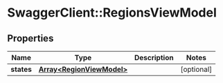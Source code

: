 # SwaggerClient::RegionsViewModel

## Properties
Name | Type | Description | Notes
------------ | ------------- | ------------- | -------------
**states** | [**Array&lt;RegionViewModel&gt;**](RegionViewModel.md) |  | [optional] 


